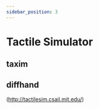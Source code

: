 ```yaml
---
sidebar_position: 3
---
```


# Tactile Simulator

## taxim
## diffhand
 (http://tactilesim.csail.mit.edu/)